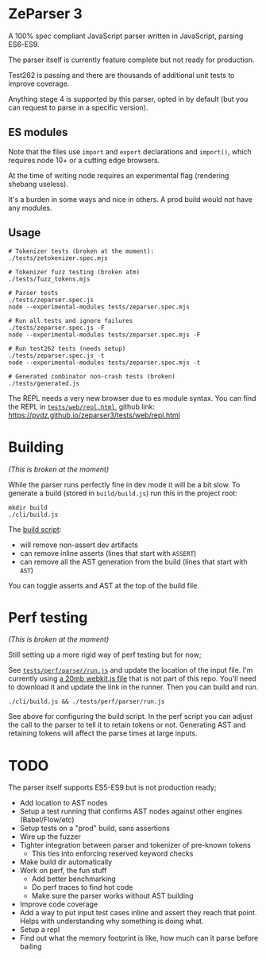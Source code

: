 # ZeParser 3

A 100% spec compliant JavaScript parser written in JavaScript, parsing ES6-ES9.

The parser itself is currently feature complete but not ready for production. 

Test262 is passing and there are thousands of additional unit tests to improve coverage.

Anything stage 4 is supported by this parser, opted in by default (but you can request to parse in a specific version).

## ES modules

Note that the files use `import` and `export` declarations and `import()`, which requires node 10+ or a cutting edge browsers.

At the time of writing node requires an experimental flag (rendering shebang useless).

It's a burden in some ways and nice in others. A prod build would not have any modules.

## Usage

```
# Tokenizer tests (broken at the moment):
./tests/zetokenizer.spec.mjs

# Tokenizer fuzz testing (broken atm)
./tests/fuzz_tokens.mjs

# Parser tests
./tests/zeparser.spec.js
node --experimental-modules tests/zeparser.spec.mjs

# Run all tests and ignore failures
./tests/zeparser.spec.js -F
node --experimental-modules tests/zeparser.spec.mjs -F

# Run test262 tests (needs setup)
./tests/zeparser.spec.js -t
node --experimental-modules tests/zeparser.spec.mjs -t

# Generated combinator non-crash tests (broken)
./tests/generated.js
```

The REPL needs a very new browser due to es module syntax. You can find the REPL in [`tests/web/repl.html`](./zeparser3/blob/master/tests/web/repl.js), github link: https://pvdz.github.io/zeparser3/tests/web/repl.html

# Building

_(This is broken at the moment)_

While the parser runs perfectly fine in dev mode it will be a bit slow. To generate a build (stored in `build/build.js`) run this in the project root:

```
mkdir build
./cli/build.js
```

The [build script](cli/build.js):

- will remove non-assert dev artifacts
- can remove inline asserts (lines that start with `ASSERT`)
- can remove all the AST generation from the build (lines that start with `AST`)

You can toggle asserts and AST at the top of the build file.

# Perf testing

_(This is broken at the moment)_

Still setting up a more rigid way of perf testing but for now;

See [`tests/perf/parser/run.js`](tests/perf/parser/run.js) and update the location of the input file. I'm currently using [a 20mb webkit.js file](https://github.com/trevorlinton/webkit.js/blob/master/bin/webkit.bin.js) that is not part of this repo. You'll need to download it and update the link in the runner. Then you can build and run. 

```
./cli/build.js && ./tests/perf/parser/run.js
```

See above for configuring the build script. In the perf script you can adjust the call to the parser to tell it to retain tokens or not. Generating AST and retaining tokens will affect the parse times at large inputs.

# TODO

The parser itself supports ES5-ES9 but is not production ready;

- Add location to AST nodes
- Setup a test running that confirms AST nodes against other engines (Babel/Flow/etc)
- Setup tests on a "prod" build, sans assertions
- Wire up the fuzzer
- Tighter integration between parser and tokenizer of pre-known tokens
  - This ties into enforcing reserved keyword checks
- Make build dir automatically
- Work on perf, the fun stuff
  - Add better benchmarking
  - Do perf traces to find hot code
  - Make sure the parser works without AST building
- Improve code coverage
- Add a way to put input test cases inline and assert they reach that point. Helps with understanding why something is doing what.
- Setup a repl
- Find out what the memory footprint is like, how much can it parse before bailing

